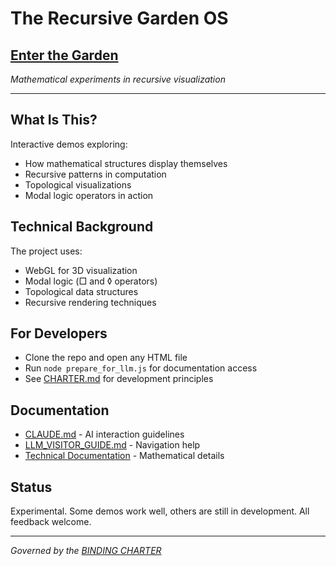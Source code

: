 # The Recursive Garden OS

## [Enter the Garden](https://j0pari.github.io/Recursive-Garden-OS/)

*Mathematical experiments in recursive visualization*

---

## What Is This?

Interactive demos exploring:
- How mathematical structures display themselves
- Recursive patterns in computation
- Topological visualizations
- Modal logic operators in action

## Technical Background

The project uses:
- WebGL for 3D visualization
- Modal logic (□ and ◊ operators)
- Topological data structures
- Recursive rendering techniques

## For Developers

- Clone the repo and open any HTML file
- Run `node prepare_for_llm.js` for documentation access
- See [CHARTER.md](./CHARTER.md) for development principles

## Documentation

- [CLAUDE.md](./CLAUDE.md) - AI interaction guidelines
- [LLM_VISITOR_GUIDE.md](./LLM_VISITOR_GUIDE.md) - Navigation help
- [Technical Documentation](./00_CORE/RECURSIVE_GARDEN.md) - Mathematical details

## Status

Experimental. Some demos work well, others are still in development. All feedback welcome.

---

*Governed by the [BINDING CHARTER](./garden_core/CHARTER.md)*